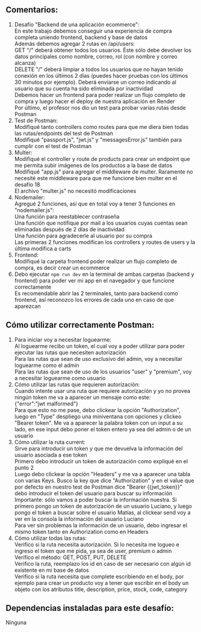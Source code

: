 ## Comentarios:

1. Desafío "Backend de una aplicación ecommerce": <br>
   En este trabajo debemos conseguir una experiencia de compra completa uniendo frontend, backend y base de datos <br>
   Además debemos agregar 2 rutas en /api/users: <br>
   GET "/" deberá obtener todos los usuarios. Éste sólo debe devolver los datos principales como nombre, correo, rol (con nombre y correo alcanza) <br>
   DELETE "/" deberá limpiar a todos los usuarios que no hayan tenido conexión en los últimos 2 días (puedes hacer pruebas con los últimos 30 minutos por ejemplo). Deberá enviarse un correo indicando al usuario que su cuenta ha sido eliminada por inactividad <br>
   Debemos hacer un frontend para poder realizar un flujo completo de compra y luego hacer el deploy de nuestra aplicación en Render<br>
   Por último, el profesor nos dio un test para probar varias rutas desde Postman
2. Test de Postman: <br>
   Modifiqué tanto controllers como routes para que me diera bien todas las rutas/endpoints del test de Postman <br>
   Modifiqué "passport.js", "jwt.js" y "messagesError.js" también para cumplir con el test de Postman
3. Multer: <br>
   Modifiqué el controller y route de products para crear un endpoint que me permita subir imágenes de los productos a la base de datos <br>
   Modifiqué "app.js" para agregar el middleware de multer. Raramente no necesité este middleware para que me funcione bien multer en el desafío 18 <br>
   El archivo "multer.js" no necesitó modificaciones
4. Nodemailer: <br>
   Agregué 2 funciones, así que en total voy a tener 3 funciones en "nodemailer.js": <br>
   Una función para reestablecer contraseña <br>
   Una función que notifique por mail a los usuarios cuyas cuentas sean eliminadas después de 2 días de inactividad <br>
   Una función para agradecerle al usuario por su compra <br>
   Las primeras 2 funciones modifican los controllers y routes de users y la última modifica a carts
5. Frontend: <br>
   Modifiqué la carpeta frontend poder realizar un flujo completo de compra, es decir crear un ecommerce 
6. Debo ejecutar `npm run dev` en la terminal de ambas carpetas (backend y frontend) para poder ver mi app en el navegador y que funcione correctamente <br>
   Es recomendable abrir las 2 terminales, tanto para backend como frontend, así reconozco los errores de cada uno en caso de que aparezcan



## Cómo utilizar correctamente Postman:

1. Para iniciar voy a necesitar loguearme: <br>
   Al loguearme recibo un token, el cual voy a poder utilizar para poder ejecutar las rutas que necesiten autorización <br>
   Para las rutas que sean de uso exclusivo del admin, voy a necesitar loguearme como el admin <br>
   Para las rutas que sean de uso de los usuarios "user" y "premium", voy a necesitar loguearme como usuario
2. Cómo utilizar las rutas que requieren autorización: <br>
   Cuando intente usar una ruta que requiere autorización y yo no provea ningún token me va a aparecer un mensaje como este: <br>
   {"error":"jwt malformed"} <br>
   Para que esto no me pase, debo clickear la opción "Authorization", luego en "Type" despliego una miniventana con opciones y clickeo "Bearer token". Me va a aparecer la palabra token con un input a su lado, en ese input debo poner el token entero ya sea del admin o de un usuario
3. Cómo utilizar la ruta current: <br>
   Sirve para introducir un token y que me devuelva la información del usuario asociada a ese token <br>
   Primero debo introducir un token de autorización como expliqué en el punto 2  <br>
   Luego debo clickear la opción "Headers" y me va a aparecer una tabla con varias Keys. Busco la key que dice "Authorization" y en el value que por defecto en nuestro test de Postman dice "Bearer {{jwt_token}}" debo introducir el token del usuario para buscar su información <br>
   Importante: sólo vamos a poder buscar la información nuestra. Si primero pongo un token de autorización de un usuario Luciano, y luego pongo el token a buscar sobre el usuario Matías, al clickear send voy a ver en la consola la información del usuario Luciano <br>
   Para ver sin problemas la información de un usuario, debo ingresar el mismo token tanto en Authorization como en Headers
4. Cómo utilizar todas las rutas: <br>
   Verifico si la ruta necesita autorización. Si lo necesita me logueo e ingreso el token que me pida, ya sea de user, premium o admin <br>
   Verifico el método: GET, POST, PUT, DELETE <br>
   Verifico la ruta, reemplazo los id en caso de ser necesario con algún id existente en mi base de datos <br>
   Verifico si la ruta necesita que complete escribiendo en el body, por ejemplo para crear un producto voy a tener que escribir en el body un objeto con los atributos title, description, price, stock, code, category



## Dependencias instaladas para este desafío:

Ninguna
